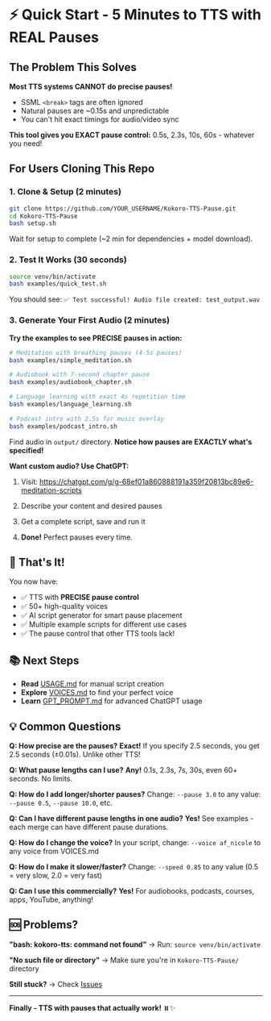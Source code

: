 # ⚡ Quick Start - 5 Minutes to TTS with REAL Pauses

## The Problem This Solves

**Most TTS systems CANNOT do precise pauses!**
- SSML `<break>` tags are often ignored
- Natural pauses are ~0.15s and unpredictable
- You can't hit exact timings for audio/video sync

**This tool gives you EXACT pause control:** 0.5s, 2.3s, 10s, 60s - whatever you need!

## For Users Cloning This Repo

### 1. Clone & Setup (2 minutes)
```bash
git clone https://github.com/YOUR_USERNAME/Kokoro-TTS-Pause.git
cd Kokoro-TTS-Pause
bash setup.sh
```

Wait for setup to complete (~2 min for dependencies + model download).

### 2. Test It Works (30 seconds)
```bash
source venv/bin/activate
bash examples/quick_test.sh
```

You should see: `✅ Test successful! Audio file created: test_output.wav`

### 3. Generate Your First Audio (2 minutes)

**Try the examples to see PRECISE pauses in action:**

```bash
# Meditation with breathing pauses (4-5s pauses)
bash examples/simple_meditation.sh

# Audiobook with 7-second chapter pause
bash examples/audiobook_chapter.sh

# Language learning with exact 4s repetition time
bash examples/language_learning.sh

# Podcast intro with 2.5s for music overlay
bash examples/podcast_intro.sh
```

Find audio in `output/` directory. **Notice how pauses are EXACTLY what's specified!**

**Want custom audio? Use ChatGPT:**

1. Visit: https://chatgpt.com/g/g-68ef01a860888191a359f20813bc89e6-meditation-scripts

2. Describe your content and desired pauses

3. Get a complete script, save and run it

4. **Done!** Perfect pauses every time.

## 🎯 That's It!

You now have:
- ✅ TTS with **PRECISE pause control**
- ✅ 50+ high-quality voices
- ✅ AI script generator for smart pause placement
- ✅ Multiple example scripts for different use cases
- ✅ The pause control that other TTS tools lack!

## 📚 Next Steps

- **Read** [USAGE.md](USAGE.md) for manual script creation
- **Explore** [VOICES.md](VOICES.md) to find your perfect voice  
- **Learn** [GPT_PROMPT.md](GPT_PROMPT.md) for advanced ChatGPT usage

## 💡 Common Questions

**Q: How precise are the pauses?**
**Exact!** If you specify 2.5 seconds, you get 2.5 seconds (±0.01s). Unlike other TTS!

**Q: What pause lengths can I use?**
**Any!** 0.1s, 2.3s, 7s, 30s, even 60+ seconds. No limits.

**Q: How do I add longer/shorter pauses?**
Change: `--pause 3.0` to any value: `--pause 0.5`, `--pause 10.0`, etc.

**Q: Can I have different pause lengths in one audio?**
**Yes!** See examples - each merge can have different pause durations.

**Q: How do I change the voice?**
In your script, change: `--voice af_nicole` to any voice from VOICES.md

**Q: How do I make it slower/faster?**
Change: `--speed 0.85` to any value (0.5 = very slow, 2.0 = very fast)

**Q: Can I use this commercially?**
**Yes!** For audiobooks, podcasts, courses, apps, YouTube, anything!

## 🆘 Problems?

**"bash: kokoro-tts: command not found"**
→ Run: `source venv/bin/activate`

**"No such file or directory"**
→ Make sure you're in `Kokoro-TTS-Pause/` directory

**Still stuck?**
→ Check [Issues](https://github.com/YOUR_USERNAME/Kokoro-TTS-Pause/issues)

---

**Finally - TTS with pauses that actually work!** ⏸️✨

